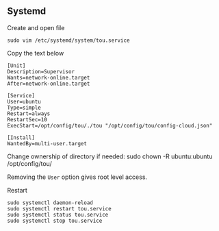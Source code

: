 ## Systemd

Create and open file 
```
sudo vim /etc/systemd/system/tou.service
```

Copy the text below
```
[Unit]
Description=Supervisor
Wants=network-online.target
After=network-online.target

[Service]
User=ubuntu
Type=simple
Restart=always
RestartSec=10
ExecStart=/opt/config/tou/./tou "/opt/config/tou/config-cloud.json"

[Install]
WantedBy=multi-user.target
```

Change ownership of directory if needed:
sudo chown -R ubuntu:ubuntu /opt/config/tou/

Removing the ```User``` option gives root level access. 

Restart

```
sudo systemctl daemon-reload
sudo systemctl restart tou.service
sudo systemctl status tou.service
sudo systemctl stop tou.service
```
